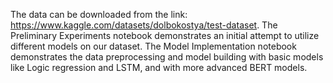 The data can be downloaded from the link: https://www.kaggle.com/datasets/dolbokostya/test-dataset.
The Preliminary Experiments notebook demonstrates an initial attempt to utilize different models on our dataset.
The Model Implementation notebook demonstrates the data preprocessing and model building with basic models like Logic regression and LSTM, and with more advanced BERT models. 
